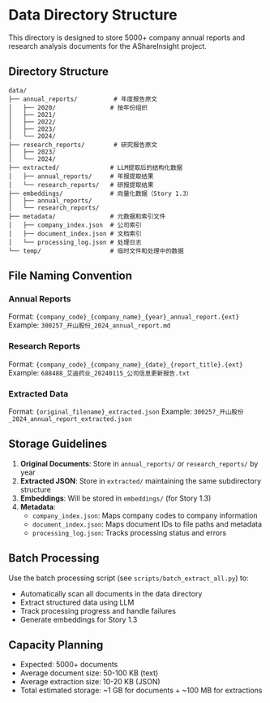 # Data Directory Structure

This directory is designed to store 5000+ company annual reports and research analysis documents for the AShareInsight project.

## Directory Structure

```
data/
├── annual_reports/          # 年度报告原文
│   ├── 2020/               # 按年份组织
│   ├── 2021/
│   ├── 2022/
│   ├── 2023/
│   └── 2024/
├── research_reports/        # 研究报告原文
│   ├── 2023/
│   └── 2024/
├── extracted/              # LLM提取后的结构化数据
│   ├── annual_reports/     # 年报提取结果
│   └── research_reports/   # 研报提取结果
├── embeddings/             # 向量化数据（Story 1.3）
│   ├── annual_reports/
│   └── research_reports/
├── metadata/               # 元数据和索引文件
│   ├── company_index.json  # 公司索引
│   ├── document_index.json # 文档索引
│   └── processing_log.json # 处理日志
└── temp/                   # 临时文件和处理中的数据
```

## File Naming Convention

### Annual Reports
Format: `{company_code}_{company_name}_{year}_annual_report.{ext}`
Example: `300257_开山股份_2024_annual_report.md`

### Research Reports
Format: `{company_code}_{company_name}_{date}_{report_title}.{ext}`
Example: `688488_艾迪药业_20240115_公司信息更新报告.txt`

### Extracted Data
Format: `{original_filename}_extracted.json`
Example: `300257_开山股份_2024_annual_report_extracted.json`

## Storage Guidelines

1. **Original Documents**: Store in `annual_reports/` or `research_reports/` by year
2. **Extracted JSON**: Store in `extracted/` maintaining the same subdirectory structure
3. **Embeddings**: Will be stored in `embeddings/` (for Story 1.3)
4. **Metadata**: 
   - `company_index.json`: Maps company codes to company information
   - `document_index.json`: Maps document IDs to file paths and metadata
   - `processing_log.json`: Tracks processing status and errors

## Batch Processing

Use the batch processing script (see `scripts/batch_extract_all.py`) to:
- Automatically scan all documents in the data directory
- Extract structured data using LLM
- Track processing progress and handle failures
- Generate embeddings for Story 1.3

## Capacity Planning

- Expected: 5000+ documents
- Average document size: 50-100 KB (text)
- Average extraction size: 10-20 KB (JSON)
- Total estimated storage: ~1 GB for documents + ~100 MB for extractions